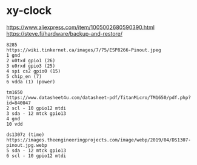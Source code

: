 # xy-clock

https://www.aliexpress.com/item/1005002680590390.html
https://steve.fi/hardware/backup-and-restore/

```
8285
https://wiki.tinkernet.ca/images/7/75/ESP8266-Pinout.jpeg
1 gnd
2 u0txd gpio1 (26)
3 u0rxd gpio3 (25)
4 spi cs2 gpio0 (15)
5 chip_en (7)
6 vdda (1) (power)

tm1650
https://www.datasheet4u.com/datasheet-pdf/TitanMicro/TM1650/pdf.php?id=840047
2 scl - 10 gpio12 mtdi
3 sda - 12 mtck gpio13
4 gnd
10 vdd

ds1307z (time)
https://images.theengineeringprojects.com/image/webp/2019/04/DS1307-pinout.jpg.webp
5 sda - 12 mtck gpio13
6 scl - 10 gpio12 mtdi
```

